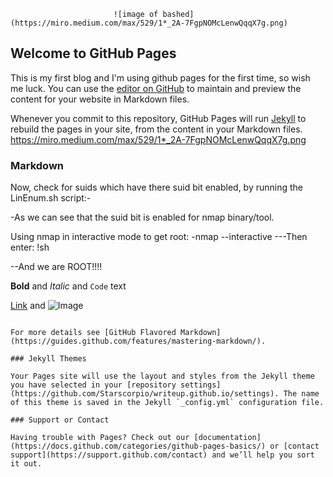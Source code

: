 

                           ![image of bashed](https://miro.medium.com/max/529/1*_2A-7FgpNOMcLenwQqqX7g.png)









## Welcome to GitHub Pages
This is my first blog and I'm using github pages for the first time, so wish me luck.
You can use the [editor on GitHub](https://github.com/Starscorpio/writeup.github.io/edit/gh-pages/index.md) to maintain and preview the content for your website in Markdown files.

Whenever you commit to this repository, GitHub Pages will run [Jekyll](https://jekyllrb.com/) to rebuild the pages in your site, from the content in your Markdown files.
https://miro.medium.com/max/529/1*_2A-7FgpNOMcLenwQqqX7g.png

### Markdown

Now, check for suids which have there suid bit enabled, by running the LinEnum.sh script:-


 


-As we can see that the suid bit is enabled for nmap binary/tool.

Using nmap in interactive mode to get root:
-nmap --interactive
---Then enter:
!sh

--And we are ROOT!!!!


**Bold** and _Italic_ and `Code` text

[Link](url) and ![Image](src)
```

For more details see [GitHub Flavored Markdown](https://guides.github.com/features/mastering-markdown/).

### Jekyll Themes

Your Pages site will use the layout and styles from the Jekyll theme you have selected in your [repository settings](https://github.com/Starscorpio/writeup.github.io/settings). The name of this theme is saved in the Jekyll `_config.yml` configuration file.

### Support or Contact

Having trouble with Pages? Check out our [documentation](https://docs.github.com/categories/github-pages-basics/) or [contact support](https://support.github.com/contact) and we’ll help you sort it out.

